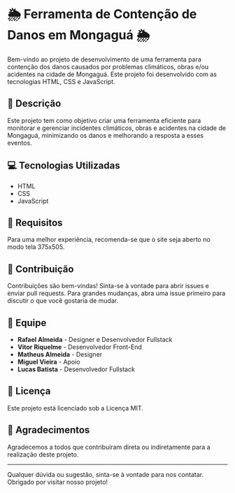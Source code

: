 # 🌦️ Ferramenta de Contenção de Danos em Mongaguá 🌦️

Bem-vindo ao projeto de desenvolvimento de uma ferramenta para contenção dos danos causados por problemas climáticos, obras e/ou acidentes na cidade de Mongaguá. Este projeto foi desenvolvido com as tecnologias HTML, CSS e JavaScript.

## 📝 Descrição

Este projeto tem como objetivo criar uma ferramenta eficiente para monitorar e gerenciar incidentes climáticos, obras e acidentes na cidade de Mongaguá, minimizando os danos e melhorando a resposta a esses eventos.

## 💻 Tecnologias Utilizadas

- HTML
- CSS
- JavaScript

## 📏 Requisitos

Para uma melhor experiência, recomenda-se que o site seja aberto no modo tela 375x505.

## 🤝 Contribuição

Contribuições são bem-vindas! Sinta-se à vontade para abrir issues e enviar pull requests. Para grandes mudanças, abra uma issue primeiro para discutir o que você gostaria de mudar.

## 👥 Equipe

- **Rafael Almeida** - Designer e Desenvolvedor Fullstack
- **Vitor Riquelme** - Desenvolvedor Front-End
- **Matheus Almeida** - Designer
- **Miguel Vieira** - Apoio
- **Lucas Batista** - Desenvolvedor Fullstack

## 📜 Licença

Este projeto está licenciado sob a Licença MIT.

## 🙏 Agradecimentos

Agradecemos a todos que contribuíram direta ou indiretamente para a realização deste projeto.

---

Qualquer dúvida ou sugestão, sinta-se à vontade para nos contatar. Obrigado por visitar nosso projeto!
